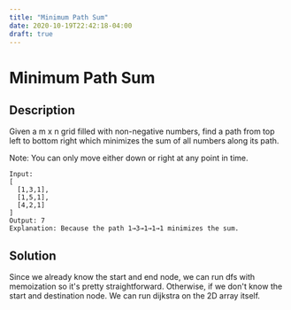 ```yaml
---
title: "Minimum Path Sum"
date: 2020-10-19T22:42:18-04:00
draft: true
---
```


# Minimum Path Sum
## Description
Given a m x n grid filled with non-negative numbers, find a path from top left to bottom right which minimizes the sum of all numbers along its path.

Note: You can only move either down or right at any point in time.

```
Input:
[
  [1,3,1],
  [1,5,1],
  [4,2,1]
]
Output: 7
Explanation: Because the path 1→3→1→1→1 minimizes the sum.
```

## Solution
Since we already know the start and end node, we can run dfs with memoization so it's pretty straightforward. Otherwise, if we don't know the start and destination node. We can run dijkstra on the 2D array itself.